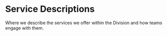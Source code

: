 # Service Descriptions

Where we describe the services we offer within the Division and how teams engage with them.
